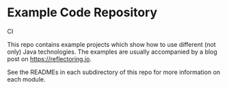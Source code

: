# Example Code Repository
CI

This repo contains example projects which show how to use different (not only) Java technologies. The examples are usually accompanied by a blog post on https://reflectoring.io.

See the READMEs in each subdirectory of this repo for more information on each module.
